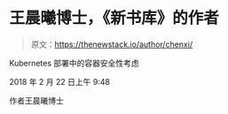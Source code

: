 # 王晨曦博士，《新书库》的作者

> 原文：<https://thenewstack.io/author/chenxi/>

Kubernetes 部署中的容器安全性考虑

2018 年 2 月 22 日上午 9:48

作者王晨曦博士
